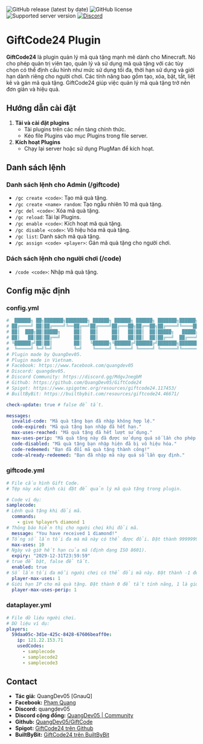 ![GitHub release (latest by date)](https://img.shields.io/github/v/release/quangdev05/GiftCode24)
![GitHub license](https://img.shields.io/github/license/quangdev05/GiftCode)
![Supported server version](https://img.shields.io/badge/Minecraft-1.13x%20--_1.21x-green)
[![Discord](https://img.shields.io/discord/1247029974154612828.svg?label=&logo=discord&logoColor=ffffff&color=7389D8&labelColor=6A7EC2)](https://discord.gg/HsSUVGSc3c)

# GiftCode24 Plugin
**GiftCode24** là plugin quản lý mã quà tặng mạnh mẽ dành cho Minecraft. Nó cho phép quản trị viên tạo, quản lý và sử dụng mã quà tặng với các tùy chọn có thể định cấu hình như mức sử dụng tối đa, thời hạn sử dụng và giới hạn dành riêng cho người chơi. Các tính năng bao gồm tạo, xóa, bật, tắt, liệt kê và gán mã quà tặng. GiftCode24 giúp việc quản lý mã quà tặng trở nên đơn giản và hiệu quả.

## Hướng dẫn cài đặt
1. **Tải và cài đặt plugins**
   - Tải plugins trên các nền tảng chính thức.
   - Kéo file Plugins vào mục Plugins trong file server.
2. **Kích hoạt Plugins**
   - Chạy lại server hoặc sử dụng PlugMan để kích hoạt.

## Danh sách lệnh
### Danh sách lệnh cho Admin (/giftcode)
- `/gc create <code>`: Tạo mã quà tặng.
- `/gc create <name> random`: Tạo ngẫu nhiên 10 mã quà tặng.
- `/gc del <code>`: Xóa mã quà tặng.
- `/gc reload`: Tải lại Plugins.
- `/gc enable <code>`: Kích hoạt mã quà tặng.
- `/gc disable <code>`: Vô hiệu hóa mã quà tặng.
- `/gc list`: Danh sách mã quà tặng.
- `/gc assign <code> <player>`: Gán mã quà tặng cho người chơi.
### Dách sách lệnh cho người chơi (/code)
- `/code <code>`: Nhập mã quà tặng.

## Config mặc định
### config.yml
```yaml
#  ██████╗ ██╗███████╗████████╗ ██████╗ ██████╗ ██████╗ ███████╗██████╗ ██╗  ██╗
# ██╔════╝ ██║██╔════╝╚══██╔══╝██╔════╝██╔═══██╗██╔══██╗██╔════╝╚════██╗██║  ██║
# ██║  ███╗██║█████╗     ██║   ██║     ██║   ██║██║  ██║█████╗   █████╔╝███████║
# ██║   ██║██║██╔══╝     ██║   ██║     ██║   ██║██║  ██║██╔══╝  ██╔═══╝ ╚════██║
# ╚██████╔╝██║██║        ██║   ╚██████╗╚██████╔╝██████╔╝███████╗███████╗     ██║
#  ╚═════╝ ╚═╝╚═╝        ╚═╝    ╚═════╝ ╚═════╝ ╚═════╝ ╚══════╝╚══════╝     ╚═╝
# Plugin made by QuangDev05.
# Plugin made in Vietnam.
# Facebook: https://www.facebook.com/quangdev05
# Discord: quangdev05.
# Discord Community: https://discord.gg/MdgvJnegbM
# Github: https://github.com/QuangDev05/GiftCode24
# Spigot: https://www.spigotmc.org/resources/giftcode24.117453/
# BuiltByBit: https://builtbybit.com/resources/giftcode24.46671/

check-update: true # false để tắt.

messages:
  invalid-code: "Mã quà tặng bạn đã nhập không hợp lệ."
  code-expired: "Mã quà tặng bạn nhập đã hết hạn."
  max-uses-reached: "Mã quà tặng đã hết lượt sử dụng."
  max-uses-perip: "Mã quà tặng này đã được sử dụng quá số lần cho phép từ địa chỉ IP của bạn."
  code-disabled: "Mã quà tặng bạn nhập hiện đã bị vô hiệu hóa."
  code-redeemed: "Bạn đã đổi mã quà tặng thành công!"
  code-already-redeemed: "Bạn đã nhập mã này quá số lần quy định."
```
### giftcode.yml 
```yaml
# File cấu hình Gift Code.
# Tệp này xác định cài đặt để quản lý mã quà tặng trong plugin.

# Code ví dụ:
samplecode:
# Lệnh quà tặng khi đổi mã.
  commands:
    - give %player% diamond 1
# Thông báo hiển thị cho người chơi khi đổi mã.
  message: "You have received 1 diamond!"
# Tổng số lần tối đa mà mã này có thể được đổi. Đặt thành 999999999 để không giới hạn số lần sử dụng mã.
  max-uses: 10
# Ngày và giờ hết hạn của mã (định dạng ISO 8601).
  expiry: "2029-12-31T23:59:59"
# true để bật, false để tắt.
  enabled: true
# Số lần tối đa mỗi người chơi có thể đổi mã này. Đặt thành -1 để sử dụng không giới hạn.
  player-max-uses: 1
# Giới hạn IP cho mã quà tặng. Đặt thành 0 để tắt tính năng, 1 là giới hạn 1 lần trên mỗi IP, 2 là 2 lần, 3 là 3 lần, ...
  player-max-uses-perip: 1
```
### dataplayer.yml 
```yaml
# File dữ liệu người chơi.
# Dữ liệu ví dụ:
players:
  59daa05c-3d1e-425c-8428-67606beaff0e:
    ip: 121.22.153.71
    usedCodes:
      - samplecode
      - samplecode2
      - samplecode3
```

## Contact
- **Tác giả:** QuangDev05 [GnauQ]
- **Facebook:** [Phạm Quang](https://www.facebook.com/quangdev05)
- **Discord:** quangdev05
- **Discord cộng đồng:** [QuangDev05 | Community](https://discord.gg/HsSUVGSc3c)
- **Github:** [QuangDev05/GiftCode](https://github.com/QuangDev05/GiftCode)
- **Spigot:** [GiftCode24 trên Github](https://www.spigotmc.org/resources/giftcode24.117453/)
- **BuiltByBit:** [GiftCode24 trên BuiltByBit](https://builtbybit.com/resources/giftcode24.46671/)
